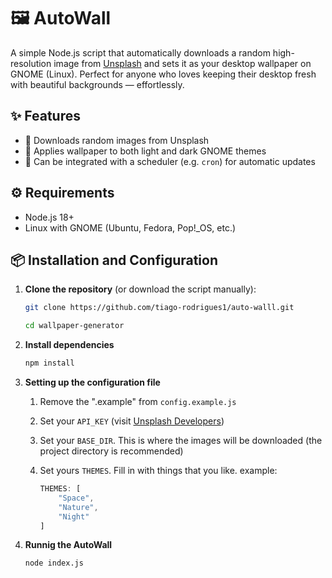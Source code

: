 # 🖼️ AutoWall

A simple Node.js script that automatically downloads a random high-resolution image from [Unsplash](https://source.unsplash.com) and sets it as your desktop wallpaper on GNOME (Linux). Perfect for anyone who loves keeping their desktop fresh with beautiful backgrounds — effortlessly.


## ✨ Features

- 📸 Downloads random images  from Unsplash
- 🎨 Applies wallpaper to both light and dark GNOME themes
- 🔁 Can be integrated with a scheduler (e.g. `cron`) for automatic updates


## ⚙️ Requirements

- Node.js 18+
- Linux with GNOME (Ubuntu, Fedora, Pop!_OS, etc.)

## 📦 Installation and Configuration

1. **Clone the repository** (or download the script manually):

   ```bash
   git clone https://github.com/tiago-rodrigues1/auto-walll.git
   ```
   ```bash
   cd wallpaper-generator
   ```
2. **Install dependencies**

   ```bash
   npm install
   ```
3. **Setting up the configuration file**
   1. Remove the ".example" from `config.example.js`
   2. Set your `API_KEY` (visit [Unsplash Developers](https://unsplash.com/developers))
   3. Set your `BASE_DIR`. This is where the images will be downloaded (the project directory is recommended)
   4. Set yours `THEMES`. Fill in with things that you like. example:

        ```js
        THEMES: [
            "Space",
            "Nature",
            "Night"
        ]
        ```

4. **Runnig the AutoWall**
   ```bash
   node index.js
   ```
